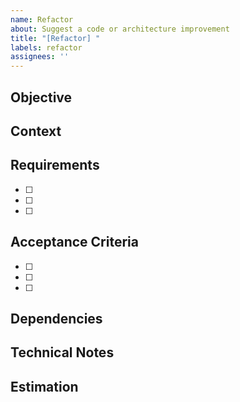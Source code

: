 ```yaml
---
name: Refactor
about: Suggest a code or architecture improvement
title: "[Refactor] "
labels: refactor
assignees: ''
---
```


## Objective
<!-- Brief description of what needs to be refactored and why. -->

## Context
<!-- Additional information about the current implementation and its issues. -->

## Requirements
- [ ] <!-- Requirement 1 -->
- [ ] <!-- Requirement 2 -->
- [ ] <!-- Requirement 3 -->

## Acceptance Criteria
- [ ] <!-- Criterion 1 -->
- [ ] <!-- Criterion 2 -->
- [ ] <!-- Criterion 3 -->

## Dependencies
<!-- List any dependencies this refactor has on other issues or components -->

## Technical Notes
<!-- Implementation considerations, architecture, or important technical decisions. -->

## Estimation
<!-- Complexity: High/Medium/Low -->